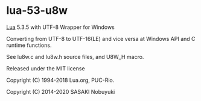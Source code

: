 lua-53-u8w
======

[Lua](https://www.lua.org/) 5.3.5 with UTF-8 Wrapper for Windows

Converting from UTF-8 to UTF-16(LE) and vice versa at Windows API and C runtime functions.

See lu8w.c and lu8w.h source files, and U8W_H macro.

Released under the MIT license

Copyright (C) 1994-2018 Lua.org, PUC-Rio.

Copyright (C) 2014-2020 SASAKI Nobuyuki

